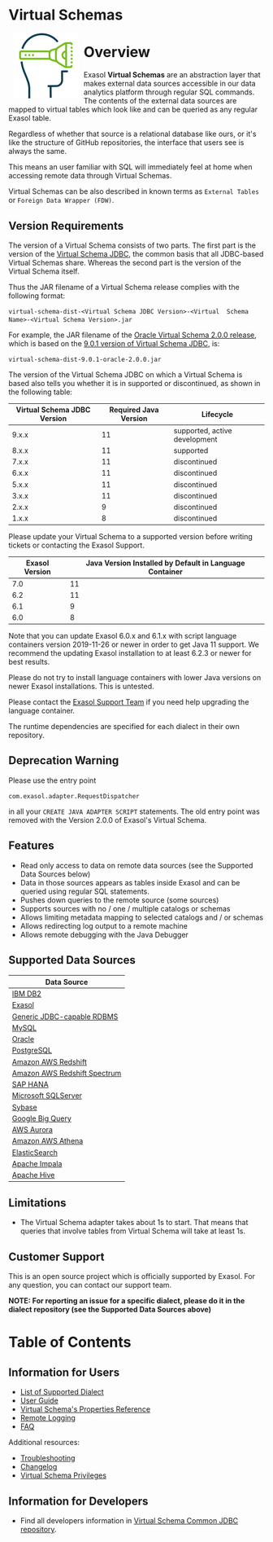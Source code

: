 # Virtual Schemas 

<img alt="virtual-schemas logo" src="doc/images/virtual-schemas_128x128.png" style="float:left; padding:0px 10px 10px 10px;"/>

# Overview

Exasol **Virtual Schemas** are an abstraction layer that makes external data sources accessible in our data analytics platform through regular SQL commands. The contents of the external data sources are mapped to virtual tables which look like and can be queried as any regular Exasol table.

Regardless of whether that source is a relational database like ours, or it's like the structure of GitHub repositories, the interface that users see is always the same.

This means an user familiar with SQL will immediately feel at home when accessing remote data through Virtual Schemas.

Virtual Schemas can be also described in known terms as `External Tables` or `Foreign Data Wrapper (FDW)`.


## Version Requirements

The version of a Virtual Schema consists of two parts. The first part is the version of the [Virtual Schema JDBC](https://github.com/exasol/virtual-schema-common-jdbc/releases), the common basis that all JDBC-based Virtual Schemas share. Whereas the second part is the version of the Virtual Schema itself.

Thus the JAR filename of a Virtual Schema release complies with the following format:

    virtual-schema-dist-<Virtual Schema JDBC Version>-<Virtual  Schema Name>-<Virtual Schema Version>.jar

For example, the JAR filename of the [Oracle Virtual Schema 2.0.0 release](https://github.com/exasol/oracle-virtual-schema/releases/tag/2.0.0), which is based on the [9.0.1 version of Virtual Schema JDBC](https://github.com/exasol/virtual-schema-common-jdbc/releases/tag/9.0.1), is:

    virtual-schema-dist-9.0.1-oracle-2.0.0.jar

The version of the Virtual Schema JDBC on which a Virtual Schema is based also tells you whether it is in supported or discontinued, as shown in the following table:

Virtual Schema JDBC Version | Required Java Version | Lifecycle
----------------------------|-----------------------|--------------------------------
9.x.x                       |                    11 | supported, active development
8.x.x                       |                    11 | supported
7.x.x                       |                    11 | discontinued
6.x.x                       |                    11 | discontinued
5.x.x                       |                    11 | discontinued
3.x.x                       |                    11 | discontinued
2.x.x                       |                     9 | discontinued
1.x.x                       |                     8 | discontinued

Please update your Virtual Schema to a supported version before writing tickets or contacting the Exasol Support.

Exasol Version  | Java Version Installed by Default in Language Container
----------------|--------------------------------------------------------
7.0             | 11
6.2             | 11
6.1             | 9
6.0             | 8

Note that you can update Exasol 6.0.x and 6.1.x with script language containers version 2019-11-26 or newer in order to get Java 11 support. We recommend the updating Exasol installation to at least 6.2.3 or newer for best results.

Please do not try to install language containers with lower Java versions on newer Exasol installations. This is untested.

Please contact the [Exasol Support Team](https://www.exasol.com/portal/display/EXA/Support+Dashboard) if you need help upgrading the language container.

The runtime dependencies are specified for each dialect in their own repository.

## Deprecation Warning

Please use the entry point

    com.exasol.adapter.RequestDispatcher

in all your `CREATE JAVA ADAPTER SCRIPT` statements. The old entry point was removed with the Version 2.0.0 of Exasol's Virtual Schema.

## Features

* Read only access to data on remote data sources (see the Supported Data Sources below)
* Data in those sources appears as tables inside Exasol and can be queried using regular SQL statements.
* Pushes down queries to the remote source (some sources)
* Supports sources with no / one / multiple catalogs or schemas
* Allows limiting metadata mapping to selected catalogs and / or schemas
* Allows redirecting log output to a remote machine
* Allows remote debugging with the Java Debugger

## Supported Data Sources

| Data Source                                       |
|---------------------------------------------------|
| [IBM DB2][db2-dialect-doc]                        |
| [Exasol][exasol-dialect-doc]                      |
| [Generic JDBC-capable RDBMS][generic-dialect-doc] |
| [MySQL][mysql-dialect-doc]                        |
| [Oracle][oracle-dialect-doc]                      |
| [PostgreSQL][postgresql-dialect-doc]              |
| [Amazon AWS Redshift][redshift-dialect-doc]       |
| [Amazon AWS Redshift Spectrum][redshift-spectrum] |
| [SAP HANA][sap-hana-dialect-doc]                  |
| [Microsoft SQLServer][sql-server-dialect-doc]     |
| [Sybase][sybase-dialect-doc]                      |
| [Google Big Query][big-query-dialect-doc]         |
| [AWS Aurora][aurora-dialect-doc]                  |
| [Amazon AWS Athena][athena-dialect-doc]           |
| [ElasticSearch][elasticsearch-dialect-doc]        |
| [Apache Impala][impala-dialect-doc]               |
| [Apache Hive][hive-dialect-doc]                   |

## Limitations

* The Virtual Schema adapter takes about 1s to start.
That means that queries that involve tables from Virtual Schema will take at least 1s. 

## Customer Support

This is an open source project which is officially supported by Exasol. For any question, you can contact our support team.

**NOTE: For reporting an issue for a specific dialect, please do it in the dialect repository (see the Supported Data Sources above)**

# Table of Contents

## Information for Users

* [List of Supported Dialect](doc/user-guide/dialects.md)
* [User Guide](https://docs.exasol.com/database_concepts/virtual_schemas.htm)
* [Virtual Schema's Properties Reference](https://docs.exasol.com/database_concepts/virtual_schema/adapter_properties.htm)
* [Remote Logging](https://docs.exasol.com/database_concepts/virtual_schema/logging.htm)
* [FAQ](doc/user-guide/faq.md)

Additional resources:

* [Troubleshooting](doc/user-guide/troubleshooting.md)
* [Changelog](doc/changes/changelog.md)
* [Virtual Schema Privileges](https://docs.exasol.com/database_concepts/virtual_schema/virtual_schema_privilege.htm)

## Information for Developers 

* Find all developers information in [Virtual Schema Common JDBC repository][developers-information].

[athena-dialect-doc]: https://github.com/exasol/athena-virtual-schema/blob/main/doc/user_guide/athena_user_guide.md
[aurora-dialect-doc]: doc/dialects/aurora.md
[big-query-dialect-doc]: https://github.com/exasol/bigquery-virtual-schema/blob/main/doc/user_guide/bigquery_user_guide.md
[db2-dialect-doc]: https://github.com/exasol/db2-virtual-schema/blob/main/doc/user_guide/db2_user_guide.md
[exasol-dialect-doc]: https://github.com/exasol/exasol-virtual-schema/blob/main/doc/dialects/exasol.md
[hive-dialect-doc]: https://github.com/exasol/hive-virtual-schema/blob/main/doc/user_guide/hive_user_guide.md
[impala-dialect-doc]: https://github.com/exasol/impala-virtual-schema/blob/main/doc/user_guide/impala_user_guide.md
[mysql-dialect-doc]: https://github.com/exasol/mysql-virtual-schema/blob/main/doc/user_guide/mysql_user_guide.md
[oracle-dialect-doc]: https://github.com/exasol/oracle-virtual-schema/blob/main/doc/user_guide/oracle_user_guide.md
[postgresql-dialect-doc]: https://github.com/exasol/postgresql-virtual-schema/blob/main/doc/dialects/postgresql.md
[redshift-dialect-doc]: https://github.com/exasol/redshift-virtual-schema/blob/main/doc/user_guide/redshift_user_guide.md
[sap-hana-dialect-doc]: https://github.com/exasol/hana-virtual-schema/blob/main/doc/user_guide/user_guide.md
[sql-server-dialect-doc]: https://github.com/exasol/sqlserver-virtual-schema/blob/main/doc/user_guide/sqlserver_user_guide.md
[sybase-dialect-doc]: https://github.com/exasol/sybase-virtual-schema/blob/main/doc/user_guide/sybase_user_guide.md
[elasticsearch-dialect-doc]: https://github.com/exasol/elasticsearch-virtual-schema/blob/main/doc/dialects/elasticsearch_sql_user_guide.md
[redshift-spectrum]: https://docs.aws.amazon.com/redshift/latest/dg/c-using-spectrum.html
[generic-dialect-doc]: https://github.com/exasol/generic-virtual-schema

[developers-information]: https://github.com/exasol/virtual-schema-common-jdbc#information-for-developers
